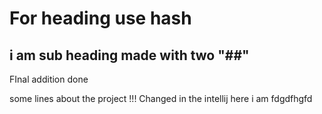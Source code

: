 # For heading use hash

## i am sub heading made with two "##"
FInal addition done

some lines about the project !!!
Changed in the intellij
here i am fdgdfhgfd 
